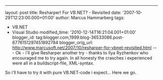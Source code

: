 ---
layout: post
title: Resharper! For VB.NET? - Revisited
date: '2007-10-29T12:23:00.000+01:00'
author: Marcus Hammarberg
tags:
  - VB.NET
  - Visual Studio
modified_time: '2010-12-14T16:21:04.001+01:00'
blogger_id: tag:blogger.com,1999:blog-36533086.post-6776151297451892784
blogger_orig_url: http://www.marcusoft.net/2007/10/resharper-for-vbnet-revisited.html ---
Ok -
i'll give
Resharper
another try - thanks to Ilya Ryzhenkov who <span
id="SPELLING_ERROR_5" class="blsp-spelling-corrected">encouraged
me to try again. In all honesty the crasches i experienced were all in a
buildscript-file, XML-syntax.

So i'll
have to try it with pure VB.NET-code i expect... Here we go.
